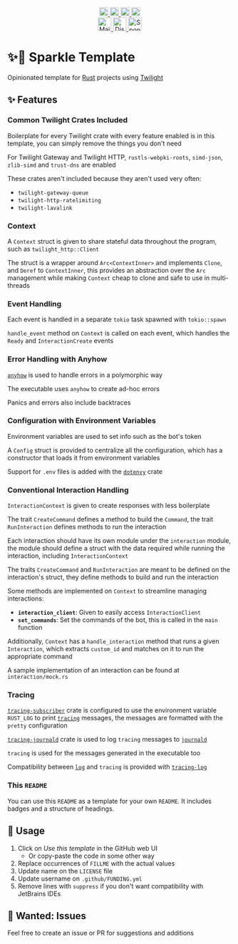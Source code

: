<!--suppress HtmlDeprecatedAttribute -->
<div align="center">
   <a href="https://github.com/laralove143/sparkle_template/issues">
      <img alt="Stars Badge" height="20" src="https://m3-markdown-badges.vercel.app/stars/2/1/laralove143/sparkle_template"/>
   </a>
   <a href="https://github.com/laralove143/sparkle_template/stargazers">
      <img alt="Issues Badge" height="20" src="https://m3-markdown-badges.vercel.app/issues/2/1/laralove143/sparkle_template"/>
   </a>
   <a href="https://www.rust-lang.org">
      <img alt="Rust" height="20" src="https://ziadoua.github.io/m3-Markdown-Badges/badges/Rust/rust1.svg"/>
   </a>
   <a href="https://github.com/laralove143/sparkle_template/tree/main?tab=MIT-1-ov-file">
      <img alt="MIT License" height="20" src="https://ziadoua.github.io/m3-Markdown-Badges/badges/LicenceMIT/licencemit1.svg"/>
   </a><br>   
   <a href="mailto:me@lara.lv">
      <img alt="Mail" height="30" src="https://ziadoua.github.io/m3-Markdown-Badges/badges/Mail/mail1.svg"/>
   </a>
   <a href="https://discord.lara.lv">
      <img alt="Discord" height="30" src="https://ziadoua.github.io/m3-Markdown-Badges/badges/Discord/discord1.svg"/>
   </a>
   <a href="https://github.com/sponsors/laralove143">
      <img alt="Sponsor" height="30" src="https://ziadoua.github.io/m3-Markdown-Badges/badges/Sponsor/sponsor1.svg"/>
   </a>
</div>

# ✨📄 Sparkle Template

Opinionated template for [Rust](https://www.rust-lang.org) projects using [Twilight](https://api.twilight.rs)

## ✨ Features

### Common Twilight Crates Included

Boilerplate for every Twilight crate with every feature enabled is in this template, you can simply remove the things
you don't need

For Twilight Gateway and Twilight HTTP, `rustls-webpki-roots`, `simd-json`, `zlib-simd` and `trust-dns` are enabled

These crates aren't included because they aren't used very often:

- `twilight-gateway-queue`
- `twilight-http-ratelimiting`
- `twilight-lavalink`

### Context

A `Context` struct is given to share stateful data throughout the program, such as `twilight_http::Client`

The struct is a wrapper around `Arc<ContextInner>` and implements `Clone`, and `Deref` to `ContextInner`, this provides
an abstraction over the `Arc` management while making `Context` cheap to clone and safe to use in multi-threads

### Event Handling

Each event is handled in a separate `tokio` task spawned with `tokio::spawn`

`handle_event` method on `Context` is called on each event, which handles the `Ready` and `InteractionCreate` events

### Error Handling with Anyhow

[`anyhow`](https://docs.rs/anyhow) is used to handle errors in a polymorphic way

The executable uses `anyhow` to create ad-hoc errors

Panics and errors also include backtraces

### Configuration with Environment Variables

Environment variables are used to set info such as the bot's token

A `Config` struct is provided to centralize all the configuration, which has a constructor that loads it from
environment variables

Support for `.env` files is added with the [`dotenvy`](https://docs.rs/dotenvy) crate

### Conventional Interaction Handling

`InteractionContext` is given to create responses with less boilerplate

The trait `CreateCommand` defines a method to build the `Command`, the trait `RunInteraction` defines methods to run the
interaction

Each interaction should have its own module under the `interaction` module, the module should define a struct with the
data required while running the interaction, including `InteractionContext`

The traits `CreateCommand` and `RunInteraction` are meant to be defined on the interaction's struct, they define methods
to build and run the interaction

Some methods are implemented on `Context` to streamline managing interactions:

- **`interaction_client`**: Given to easily access `InteractionClient`
- **`set_commands`**: Set the commands of the bot, this is called in the `main` function

Additionally, `Context` has a `handle_interaction` method that runs a given `Interaction`, which extracts `custom_id`
and matches on it to run the appropriate command

A sample implementation of an interaction can be found at `interaction/mock.rs`

### Tracing

[`tracing-subscriber`](https://docs.rs/tracing-subscriber) crate is configured to use the environment
variable `RUST_LOG` to print [`tracing`](https://docs.rs/tracing) messages, the messages are formatted with the `pretty`
configuration

[`tracing-journald`](https://docs.rs/tracing-journald) crate is used to log `tracing` messages
to [`journald`](https://www.freedesktop.org/software/systemd/man/latest/systemd-journald)

`tracing` is used for the messages generated in the executable too

Compatibility between [`log`](https://docs.rs/log) and `tracing` is provided
with [`tracing-log`](https://docs.rs/tracing-log)

### This `README`

You can use this `README` as a template for your own `README`. It includes badges and a structure of headings.

## 🤔 Usage

1. Click on _Use this template_ in the GitHub web UI
    - Or copy-paste the code in some other way
2. Replace occurrences of `FILLME` with the actual values
3. Update name on the `LICENSE` file
4. Update username on `.github/FUNDING.yml`
5. Remove lines with `suppress` if you don't want compatibility with JetBrains IDEs

## 🙋 Wanted: Issues

Feel free to create an issue or PR for suggestions and additions
